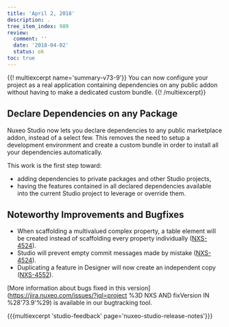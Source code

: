 ```yaml
---
title: 'April 2, 2018'
description: .
tree_item_index: 989
review:
  comment: ''
  date: '2018-04-02'
  status: ok
toc: true
---
```


{{! multiexcerpt name='summary-v73-9'}}
You can now configure your project as a real application containing dependencies on any public addon without having to make a dedicated custom bundle.
{{! /multiexcerpt}}

## Declare Dependencies on any Package

Nuxeo Studio now lets you declare dependencies to any public marketplace addon, instead of a select few. This removes the need to setup a development environment and create a custom bundle in order to install all your dependencies automatically.

This work is the first step toward:
- adding dependencies to private packages and other Studio projects,
- having the features contained in all declared dependencies available into the current Studio project to leverage or override them.

## Noteworthy Improvements and Bugfixes

- When scaffolding a multivalued complex property, a table element will be created instead of scaffolding every property individually ([NXS-4524](https://jira.nuxeo.com/browse/NXS-4524)).
- Studio will prevent empty commit messages made by mistake ([NXS-4524](https://jira.nuxeo.com/browse/NXS-4524)).
- Duplicating a feature in Designer will now create an independent copy ([NXS-4552](https://jira.nuxeo.com/browse/NXS-4552)).

[More information about bugs fixed in this version](https://jira.nuxeo.com/issues/?jql=project %3D NXS AND fixVersion IN %28'73.9'%29) is available in our bugtracking tool.

{{{multiexcerpt 'studio-feedback' page='nuxeo-studio-release-notes'}}}
